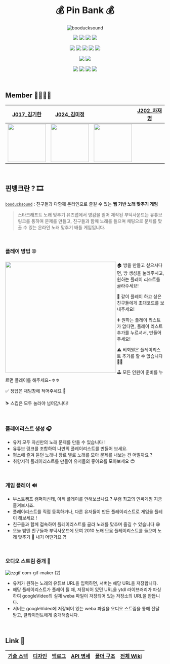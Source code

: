 <h1 align="center">💰 Pin Bank 💰</h1>
<div align="center"><img src="https://user-images.githubusercontent.com/49841765/139250079-ebf5d063-5fac-40d9-8c7a-b59989baa1e0.png" alt="booducksound"/></div>
<div align="center">
  <p>
    <img src="https://img.shields.io/badge/TypeScript-3178C6?style=flat-square&logo=TypeScript&logoColor=white"/>
    <img src="https://img.shields.io/badge/Socket.io-010101?style=flat-square&logo=Socket.io&logoColor=white"/>
    <img src="https://img.shields.io/badge/ESLint-4B32C3?style=flat-square&logo=ESLint&logoColor=white"/>
    <img src="https://img.shields.io/badge/Prettier-F7B93E?style=flat-square&logo=Prettier&logoColor=white"/>
  </p>
  <p>
    <img src="https://img.shields.io/badge/React-61DAFB?style=flat-square&logo=React&logoColor=white"/>
    <img src="https://img.shields.io/badge/Next.js-000000?style=flat-square&logo=Next.js&logoColor=white"/>
    <img src="https://img.shields.io/badge/Redux-764ABC?style=flat-square&logo=Redux&logoColor=white"/>
    <img src="https://img.shields.io/badge/emotion-DB7093?style=flat-square&logo=styled-components&logoColor=white"/>
    <img src="https://img.shields.io/badge/Testing Library-E33332?style=flat-square&logo=Testing Library&logoColor=white"/>
  </p>
  <p>
    <img src="https://img.shields.io/badge/Express-000000?style=flat-square&logo=Express&logoColor=white"/>
    <img src="https://img.shields.io/badge/MongoDB-47A248?style=flat-square&logo=MongoDB&logoColor=white"/>
  </p>
  <p>
    <img src="https://img.shields.io/badge/NGINX-009639?style=flat-square&logo=NGINX&logoColor=white"/>
    <img src="https://img.shields.io/badge/PM2-2B037A?style=flat-square&logo=PM2&logoColor=white"/>
    <img src="https://img.shields.io/badge/Naver Cloud-03C75A?style=flat-square&logo=Naver&logoColor=white"/>
    <img src="https://img.shields.io/badge/Github Actions-2088FF?style=flat-square&logo=Github Actions&logoColor=white"/>
  </p>
</div>

<br>

## Member 👨‍👨‍👦‍👦

<div align="center">

|                 [J017\_김기한](https://github.com/vgihan)                 |                [J024\_김미정](https://github.com/guiyomj)                 |                              |               [J202\_차재명](https://github.com/Coreight98)               |
| :-----------------------------------------------------------------------: | :-----------------------------------------------------------------------: | :-----------------------------------------------------------------------: | :-----------------------------------------------------------------------: |
| <img src='https://avatars.githubusercontent.com/u/49841765?v=4' width=120> | <img src='https://avatars.githubusercontent.com/u/57428261?v=4' width=120> | <img src='https://avatars.githubusercontent.com/u/72855455?v=4' width=120> 

</div>

<br>

## 핀뱅크란 ? 🎞

<div class="callout">
  <div>
    <p><code><a href='https://booducksound.com' target='_blank'>booducksound</a></code> : 친구들과 다함께 온라인으로 즐길 수 있는 <b>웹 기반 노래 맞추기 게임</b></p>
  </div>
</div>

> 스타크래프트 노래 맞추기 유즈맵에서 영감을 얻어 제작된 부덕사운드는 유튜브 링크를 통하여 문제를 만들고, 친구들과 함께 노래를 들으며 채팅으로 문제를 맞출 수 있는 온라인 노래 맞추기 배틀 게임입니다.



<br>


### 플레이 방법 ⚾
<img align='left' src='https://media2.giphy.com/media/4oMoIbIQrvCjm/giphy.gif?cid=ecf05e47esel7g35iuq4diuyz01iw911vkecytet7dkfn18b&rid=giphy.gif&ct=g' width=350 />
      
🏠 방을 만들고 싶으시다면, 방 생성을 눌러주시고, 원하는 플레이 리스트를 골라주세요!

🎉 같이 플레이 하고 싶은 친구들에게 초대코드를 보내주세요!

➕ 원하는 플레이 리스트가 없다면, 플레이 리스트 추가를 누르셔서, 만들어주세요!

⚠️ 비회원은 플레이리스트 추가를 할 수 없습니다 🥲🥲

🕹 모든 인원이 준비를 누르면 플레이를 해주세요~ㅎㅎ

✅ 정답은 채팅창에 적어주세요 🧡

⛷ 스킵은 모두 눌러야 넘어갑니다!

<br>

### 플레이리스트 생성 🎧

- 유저 모두 자신만의 노래 문제를 만들 수 있습니다 !
- 유튜브 링크를 조합하여 나만의 플레이리스트를 만들어 보세요.
- 평소에 즐겨 듣던 노래나 장르 별로 노래를 모아 문제를 내보는 건 어떨까요 ?
- 취향저격 플레이리스트를 만들어 유저들의 좋아요를 모아보세요 😍

<br>

### 게임 플레이 🔊

- 부스트캠프 캠퍼이신데, 아직 플레이를 안해보셨나요 ? 부캠 최고의 인싸게임 지금 즐겨보시죠.
- 플레이리스트를 직접 등록하거나, 다른 유저들이 만든 플레이리스트로 게임을 플레이 해보세요 !
- 친구들과 함께 접속하여 플레이리스트를 골라 노래를 맞추며 즐길 수 있습니다 😆
- 오늘 밤엔 친구들과 부덕사운드에 모여 2010 노래 모음 플레이리스트를 들으며 노래 맞추기 🍗 내기 어떤가요 ?!

<br>

### 오디오 스트림 중개 🎵

![ezgif com-gif-maker (2)](https://user-images.githubusercontent.com/49841765/143987304-3500bcac-561c-4bed-92b1-5fc306e8dd99.gif)

- 유저가 원하는 노래의 유튜브 URL을 입력하면, 서버는 해당 URL을 저장합니다.
- 해당 플레이리스트가 플레이 될 때, 저장되어 있던 URL을 ytdl 라이브러리가 파싱하여 googleVideo의 실제 weba 파일이 저장되어 있는 저장소의 URL을 만듭니다.
- 서버는 googleVideo에 저장되어 있는 weba 파일을 오디오 스트림을 통해 전달 받고, 클라이언트에게 중개해줍니다.

<br>

## Link 🎈

<div align=center>
  
| [기술 스택](https://github.com/boostcampwm-2021/web02-booducksound/wiki/%EA%B8%B0%EC%88%A0-%EC%8A%A4%ED%83%9D) | [디자인](https://www.figma.com/file/gLcrrYjkIrJPcMDj1RfisT/Untitled?node-id=0%3A1) | [백로그](https://docs.google.com/spreadsheets/d/1hkYKBwJsvGKt0R97B90KXuOqpwD8KcIyOTHcTGO9qLc/edit#gid=0) | [API 명세](https://github.com/boostcampwm-2021/web02-booducksound/wiki/API-%EB%AA%85%EC%84%B8) | [폴더 구조](https://github.com/boostcampwm-2021/web02-booducksound/wiki/%ED%8F%B4%EB%8D%94-%EA%B5%AC%EC%A1%B0) | [전체 Wiki](https://github.com/boostcampwm-2021/web02-booducksound/wiki) |
|---|---|---|---|---|---|
  
</div>
